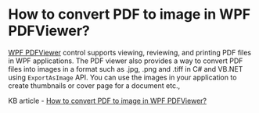 # How to convert PDF to image in WPF PDFViewer?

[WPF PDFViewer](https://www.syncfusion.com/wpf-controls/pdf-viewer) control supports viewing, reviewing, and printing PDF files in WPF applications. The PDF viewer also provides a way to convert PDF files into images in a format such as .jpg, .png and .tiff in C# and VB.NET using `ExportAsImage` API. You can use the images in your application to create thumbnails or cover page for a document etc.,

KB article - [How to convert PDF to image in WPF PDFViewer?](https://www.syncfusion.com/kb/10903/how-to-convert-pdf-to-image-in-wpf-pdfviewer)
